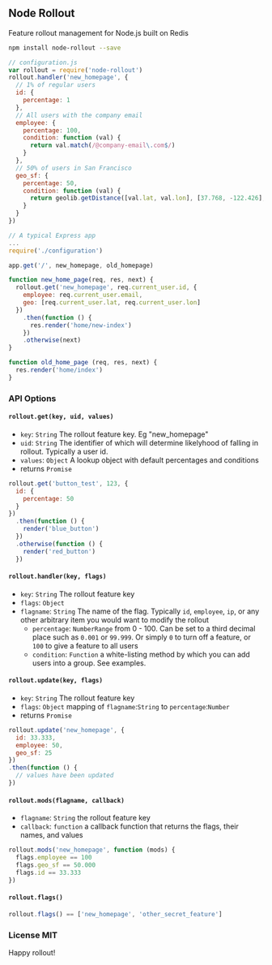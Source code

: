 ## Node Rollout
Feature rollout management for Node.js built on Redis

``` sh
npm install node-rollout --save
```

``` js
// configuration.js
var rollout = require('node-rollout')
rollout.handler('new_homepage', {
  // 1% of regular users
  id: {
    percentage: 1
  },
  // All users with the company email
  employee: {
    percentage: 100,
    condition: function (val) {
      return val.match(/@company-email\.com$/)
    }
  },
  // 50% of users in San Francisco
  geo_sf: {
    percentage: 50,
    condition: function (val) {
      return geolib.getDistance([val.lat, val.lon], [37.768, -122.426], 'miles') < 7
    }
  }
})
```

``` js
// A typical Express app
...
require('./configuration')

app.get('/', new_homepage, old_homepage)

function new_home_page(req, res, next) {
  rollout.get('new_homepage', req.current_user.id, {
    employee: req.current_user.email,
    geo: [req.current_user.lat, req.current_user.lon]
  })
    .then(function () {
      res.render('home/new-index')
    })
    .otherwise(next)
}

function old_home_page (req, res, next) {
  res.render('home/index')
}

```


### API Options

#### `rollout.get(key, uid, values)`

 - `key`: `String` The rollout feature key. Eg "new_homepage"
 - `uid`: `String` The identifier of which will determine likelyhood of falling in rollout. Typically a user id.
 - `values`: `Object` A lookup object with default percentages and conditions
 - returns `Promise`

``` js
rollout.get('button_test', 123, {
  id: {
    percentage: 50
  }
})
  .then(function () {
    render('blue_button')
  })
  .otherwise(function () {
    render('red_button')
  })
```

#### `rollout.handler(key, flags)`
 - `key`: `String` The rollout feature key
 - `flags`: `Object`
  - `flagname`: `String` The name of the flag. Typically `id`, `employee`, `ip`, or any other arbitrary item you would want to modify the rollout
    - `percentage`: `NumberRange` from 0 - 100. Can be set to a third decimal place such as `0.001` or `99.999`. Or simply `0` to turn off a feature, or `100` to give a feature to all users
    - `condition`: `Function` a white-listing method by which you can add users into a group. See examples.

#### `rollout.update(key, flags)`
 - `key`: `String` The rollout feature key
 - `flags`: `Object` mapping of `flagname`:`String` to `percentage`:`Number`
 - returns `Promise`

``` js
rollout.update('new_homepage', {
  id: 33.333,
  employee: 50,
  geo_sf: 25
})
.then(function () {
  // values have been updated
})
```

#### `rollout.mods(flagname, callback)`
 - `flagname`: `String` the rollout feature key
 - `callback`: `function` a callback function that returns the flags, their names, and values

 ``` js
 rollout.mods('new_homepage', function (mods) {
   flags.employee == 100
   flags.geo_sf == 50.000
   flags.id == 33.333
 })
 ```

#### `rollout.flags()`

 ``` js
rollout.flags() == ['new_homepage', 'other_secret_feature']
 ```

### License MIT

Happy rollout!
